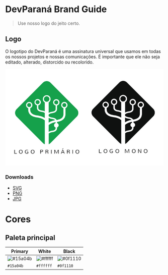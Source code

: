 # DevParaná Brand Guide

> Use nosso logo do jeito certo.

## Logo

O logotipo do DevParaná é uma assinatura universal que usamos em todas os nossos projetos e nossas comunicações. É importante que ele não seja editado, alterado, distorcido ou recolorido.

![Logo DevParaná](./logo-devpr-aplicacao.jpg)

### Downloads
- [SVG](./assets/svg)
- [PNG](./assets/png)
- [JPG](./assets/jpg)

# Cores

## Paleta principal

| Primary | White | Black |
| ------- | ------- | ------- |
| ![#15a04b](https://placehold.it/90x50/15a04b/000000?text=+) | ![#ffffff](https://placehold.it/90x50/ffffff/000000?text=+) | ![#0f1110](https://placehold.it/90x50/0f1110/000000?text=+) |
| `#15a04b` |  `#ffffff` |  `#0f1110` |
